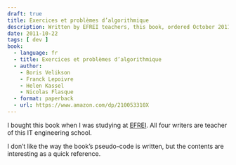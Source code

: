 ```yaml
---
draft: true
title: Exercices et problèmes d’algorithmique
description: Written by EFREI teachers, this book, ordered October 2011, was a “necessary” read during my studies.
date: 2011-10-22
tags: [ dev ]
book:
  - language: fr
  - title: Exercices et problèmes d’algorithmique
  - author:
    - Boris Velikson
    - Franck Lepoivre
    - Helen Kassel
    - Nicolas Flasque
  - format: paperback
  - url: https://www.amazon.com/dp/210053310X
---
```


I bought this book when I was studying at [EFREI](https://en.wikipedia.org/wiki/EFREI).
All four writers are teacher of this IT engineering school.

I don’t like the way the book’s pseudo-code is written, but the contents are interesting
as a quick reference.